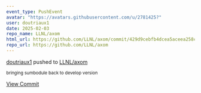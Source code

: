 ```yaml
---
event_type: PushEvent
avatar: "https://avatars.githubusercontent.com/u/2781425?"
user: doutriaux1
date: 2025-02-03
repo_name: LLNL/axom
html_url: https://github.com/LLNL/axom/commit/429d9cebfb4dcea5aceea258c542f3d61a58b671
repo_url: https://github.com/LLNL/axom
---
```


<a href='https://github.com/doutriaux1' target='_blank'>doutriaux1</a> pushed to <a href='https://github.com/LLNL/axom' target='_blank'>LLNL/axom</a>

<small>bringing sumbodule back to develop version</small>

<a href='https://github.com/LLNL/axom/commit/429d9cebfb4dcea5aceea258c542f3d61a58b671' target='_blank'>View Commit</a>